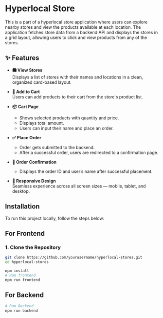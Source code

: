 # Hyperlocal Store

This is a part of a hyperlocal store application where users can explore nearby stores and view the products available at each location. The application fetches store data from a backend API and displays the stores in a grid layout, allowing users to click and view products from any of the stores.

## ✨ Features

- **🛍️ View Stores**  
  Displays a list of stores with their names and locations in a clean, organized card-based layout.

- **🛒 Add to Cart**  
  Users can add products to their cart from the store's product list.

- **📦 Cart Page**  
  - Shows selected products with quantity and price.  
  - Displays total amount.  
  - Users can input their name and place an order.

- **✅ Place Order**  
  - Order gets submitted to the backend.  
  - After a successful order, users are redirected to a confirmation page.

- **📄 Order Confirmation**  
  - Displays the order ID and user’s name after successful placement.

- **📱 Responsive Design**  
  Seamless experience across all screen sizes — mobile, tablet, and desktop.

## Installation

To run this project locally, follow the steps below:

## For Frontend

### 1. Clone the Repository

```bash
git clone https://github.com/yourusername/hyperlocal-stores.git
cd hyperlocal-stores

npm install
# Run frontend
npm run frontend
```

## For Backend

```bash
# Run Backend
npm run backend
```
